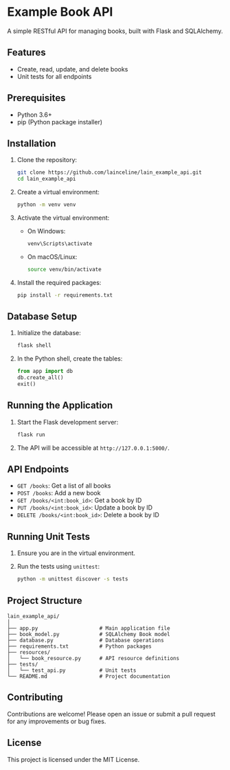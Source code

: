 # Example Book API

A simple RESTful API for managing books, built with Flask and SQLAlchemy.

## Features

- Create, read, update, and delete books
- Unit tests for all endpoints

## Prerequisites

- Python 3.6+
- pip (Python package installer)

## Installation

1. Clone the repository:

   ```bash
   git clone https://github.com/lainceline/lain_example_api.git
   cd lain_example_api
   ```

2. Create a virtual environment:

   ```bash
   python -m venv venv
   ```

3. Activate the virtual environment:

   - On Windows:

     ```bash
     venv\Scripts\activate
     ```

   - On macOS/Linux:

     ```bash
     source venv/bin/activate
     ```

4. Install the required packages:

   ```bash
   pip install -r requirements.txt
   ```

## Database Setup

1. Initialize the database:

   ```bash
   flask shell
   ```

2. In the Python shell, create the tables:

   ```python
   from app import db
   db.create_all()
   exit()
   ```

## Running the Application

1. Start the Flask development server:

   ```bash
   flask run
   ```

2. The API will be accessible at `http://127.0.0.1:5000/`.

## API Endpoints

- `GET /books`: Get a list of all books
- `POST /books`: Add a new book
- `GET /books/<int:book_id>`: Get a book by ID
- `PUT /books/<int:book_id>`: Update a book by ID
- `DELETE /books/<int:book_id>`: Delete a book by ID

## Running Unit Tests

1. Ensure you are in the virtual environment.

2. Run the tests using `unittest`:

   ```bash
   python -m unittest discover -s tests
   ```

## Project Structure

```
lain_example_api/
│
├── app.py                    # Main application file
├── book_model.py             # SQLAlchemy Book model
├── database.py               # Database operations
├── requirements.txt          # Python packages
├── resources/
│   └── book_resource.py      # API resource definitions
├── tests/
│   └── test_api.py           # Unit tests
└── README.md                 # Project documentation
```

## Contributing

Contributions are welcome! Please open an issue or submit a pull request for any improvements or bug fixes.

## License

This project is licensed under the MIT License.
